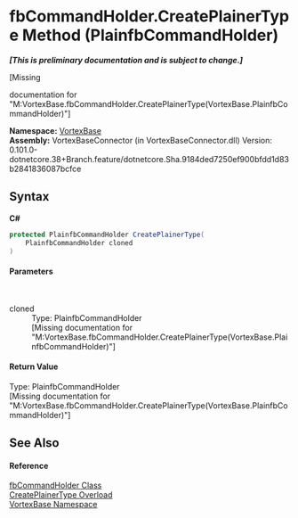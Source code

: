# fbCommandHolder.CreatePlainerType Method (PlainfbCommandHolder)
 _**\[This is preliminary documentation and is subject to change.\]**_

\[Missing <summary> documentation for "M:VortexBase.fbCommandHolder.CreatePlainerType(VortexBase.PlainfbCommandHolder)"\]

**Namespace:**&nbsp;<a href="N_VortexBase.md">VortexBase</a><br />**Assembly:**&nbsp;VortexBaseConnector (in VortexBaseConnector.dll) Version: 0.101.0-dotnetcore.38+Branch.feature/dotnetcore.Sha.9184ded7250ef900bfdd1d83b2841836087bcfce

## Syntax

**C#**<br />
``` C#
protected PlainfbCommandHolder CreatePlainerType(
	PlainfbCommandHolder cloned
)
```


#### Parameters
&nbsp;<dl><dt>cloned</dt><dd>Type: PlainfbCommandHolder<br />\[Missing <param name="cloned"/> documentation for "M:VortexBase.fbCommandHolder.CreatePlainerType(VortexBase.PlainfbCommandHolder)"\]</dd></dl>

#### Return Value
Type: PlainfbCommandHolder<br />\[Missing <returns> documentation for "M:VortexBase.fbCommandHolder.CreatePlainerType(VortexBase.PlainfbCommandHolder)"\]

## See Also


#### Reference
<a href="T_VortexBase_fbCommandHolder.md">fbCommandHolder Class</a><br /><a href="Overload_VortexBase_fbCommandHolder_CreatePlainerType.md">CreatePlainerType Overload</a><br /><a href="N_VortexBase.md">VortexBase Namespace</a><br />